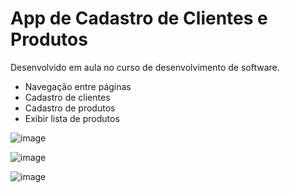 # App de Cadastro de Clientes e Produtos

Desenvolvido em aula no curso de desenvolvimento de software.

- Navegação entre páginas
- Cadastro de clientes
- Cadastro de produtos
- Exibir lista de produtos

![image](https://user-images.githubusercontent.com/94297628/193430108-8c9cc7f6-ac0c-45e2-ad4e-7c7d6218deba.png)

![image](https://user-images.githubusercontent.com/94297628/193430115-e2246dd0-e86d-4b46-8428-fec2ca7ed535.png)

![image](https://user-images.githubusercontent.com/94297628/193430118-e8ddd2af-fa02-4b6d-8ddb-638f2bf3a6df.png)
